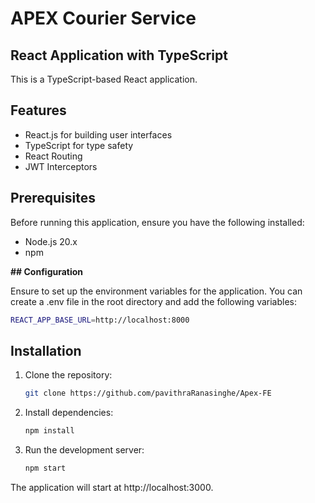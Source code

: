 # APEX Courier Service

## React Application with TypeScript

This is a TypeScript-based React application.

## Features

- React.js for building user interfaces
- TypeScript for type safety
- React Routing
- JWT Interceptors

## Prerequisites

Before running this application, ensure you have the following installed:

- Node.js 20.x
- npm

**## Configuration**

Ensure to set up the environment variables for the application. You can create a .env file in the root directory and add the following variables:
   ```bash
   REACT_APP_BASE_URL=http://localhost:8000
   ```

## Installation

1. Clone the repository:

   ```bash
   git clone https://github.com/pavithraRanasinghe/Apex-FE
   ```

2. Install dependencies:
   ```bash
   npm install
   ```

3. Run the development server:
   ```bash
   npm start
   ```

The application will start at http://localhost:3000.
